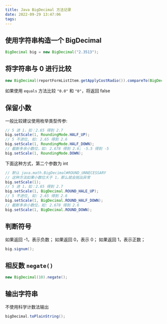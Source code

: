 ```yaml
---
title: Java BigDecimal 方法记录
date: 2022-09-29 13:47:06
tags:
---
```





## 使用字符串构造一个 BigDecimal

```java
BigDecimal big = new BigDecimal("2.3513");
```


## 将字符串与 0 进行比较

```java
new BigDecimal(reportFormListItem.getApplyCostRadio()).compareTo(BigDecimal.ZERO) == 0)
```

如果使用 `equals` 方法比较 `"0.0"` 和 `"0"`，将返回 false


## 保留小数

一般比较建议使用枚举类型传参:

```java
// 5 进 1，如：2.65 得到 2.7
big.setScale(1, RoundingMode.HALF_UP);
// 5 不进位, 如: 2.65 得到 2.6
big.setScale(1, RoundingMode.HALF_DOWN);
// 截断多余小数位，如: 2.678 得到 2.6; -5.5 得到 -5
big.setScale(1, RoundingMode.DOWN);
```

下面这种方式，第二个参数为 int
```java
// 默认 java.math.BigDecimal#ROUND_UNNECESSARY
// 这种方法如果小数位大于 1，那么就会抛出异常
big.setScale(1);
// 5 进 1，如：2.65 得到 2.7
big.setScale(1, BigDecimal.ROUND_HALE_UP);
// 5 不进位, 如: 2.65 得到 2.6
big.setScale(1, BigDecimal.ROUND_HALF_DOWN);
// 截断多余小数位，如: 2.678 得到 2.6
big.setScale(1, BigDecimal.ROUND_DOWN);
```


## 判断符号


如果返回 -1，表示负数；
如果返回 0，表示 0；
如果返回 1，表示正数；

```java
big.signum();
```


## 相反数 `negate()`

```java
new BigDecimal(10).negate();
```

## 输出字符串

不使用科学计数法输出

```java
bigDecimal.toPlainString();
```